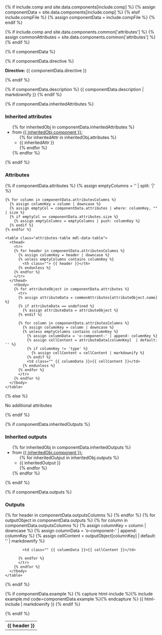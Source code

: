 {% if include.comp and site.data.components[include.comp] %}
  {% assign componentData = site.data.components[include.comp] %}
{% elsif include.compFile %}
  {% assign componentData = include.compFile %}
{% endif %}

{% if include.comp and site.data.components.common['attributes'] %}
  {% assign commonAttributes = site.data.components.common['attributes'] %}
{% endif %}

{% if componentData %}

  {% if componentData.directive %}
    <p><strong class="grey-color">Directive:</strong> {{ componentData.directive }}</p>
  {% endif %}

  {% if componentData.description %}
    {{ componentData.description | markdownify }}
  {% endif %}

  {% if componentData.inheritedAttributes %}
    <h3 class="grey-color">Inherited attributes</h3>
    <ul>
      {% for inheritedObj in componentData.inheritedAttributes %}
      <li>
        from <a href="{{ base_path }}/docs/components/{{inheritedObj.component}}.component/" rel="permalink">{{ inheritedObj.component }}:</a>
        <ul class="attributes-list">
          {% for inheritedAttr in inheritedObj.attributes %}
            <li> {{ inheritedAttr }} </li>
          {% endfor %}
        </ul>
        {% endfor %}
      </li>
    </ul>
  {% endif %}

  <h3 class="grey-color">Attributes</h3>
  {% if componentData.attributes %}
    {% assign emptyColumns = '' | split: '|' %}

    {% for column in componentData.attributesColumns %}
      {% assign columnKey = column | downcase %}
      {% assign emptyCol = componentData.attributes | where: columnKey, "" | size %}
      {% if emptyCol == componentData.attributes.size %}
        {% assign emptyColumns = emptyColumns | push: columnKey %}
      {% endif %}
    {% endfor %}

    <table class="attributes-table mdl-data-table">
      <thead>
        <tr>
        {% for header in componentData.attributesColumns %}
          {% assign columnKey = header | downcase %}
          {% unless emptyColumns contains columnKey %}
            <th class=""> {{ header }}</th>
          {% endunless %}
        {% endfor %}
        </tr>
      </thead>
        <tbody>
        {% for attributeObject in componentData.attributes %}
          <tr>
          {% assign attributeData = commonAttributes[attributeObject.name] %}
          {% if attributeData == undefined %}
            {% assign attributeData = attributeObject %}
          {% endif %}

          {% for column in componentData.attributesColumns %}
            {% assign columnKey = column | downcase %}
            {% unless emptyColumns contains columnKey %}
              {% assign columnData = 'o-component-' | append: columnKey %}
              {% assign cellContent = attributeData[columnKey]  | default: '' %}
              {% if columnKey != 'type' %}
                {% assign cellContent = cellContent | markdownify %}
              {% endif %}
              <td class="" {{ columnData }}>{{ cellContent }}</td>
            {% endunless %}
          {% endfor %}
          </tr>
        {% endfor %}
      </tbody>
    </table>
  {% else %}
    <p>No additional attributes</p>
  {% endif %}


  {% if componentData.inheritedOutputs %}
    <h3 class="grey-color">Inherited outputs</h3>
    <ul>
      {% for inheritedObj in componentData.inheritedOutputs %}
      <li>
        from <a href="{{ base_path }}/docs/components/{{inheritedObj.component}}.component/" rel="permalink">{{ inheritedObj.component }}:</a>
        <ul class="attributes-list">
          {% for inheritedOutput in inheritedObj.outputs %}
            <li> {{ inheritedOutput }} </li>
          {% endfor %}
        </ul>
        {% endfor %}
      </li>
    </ul>
  {% endif %}

  {% if componentData.outputs %}
    <h3 class="grey-color">Outputs</h3>
    <table class="attributes-table mdl-data-table">
      <thead>
        <tr>
        {% for header in componentData.outputsColumns %}
            <th class=""> {{ header }}</th>
        {% endfor %}
        </tr>
      </thead>
        <tbody>
        {% for outputObject in componentData.outputs %}
          <tr>
          {% for column in componentData.outputsColumns %}
            {% assign columnKey = column | downcase %}
            {% assign columnData = 'o-component-' | append: columnKey %}
            {% assign cellContent = outputObject[columnKey]  | default: '' | markdownify %}

            <td class="" {{ columnData }}>{{ cellContent }}</td>

          {% endfor %}
          </tr>
        {% endfor %}
      </tbody>
    </table>
  {% endif %}

  {% if componentData.example %}
    {% capture html-include %}{% include example.md code=componentData.example %}{% endcapture %}
    {{ html-include | markdownify }}
  {% endif %}

{% endif %}